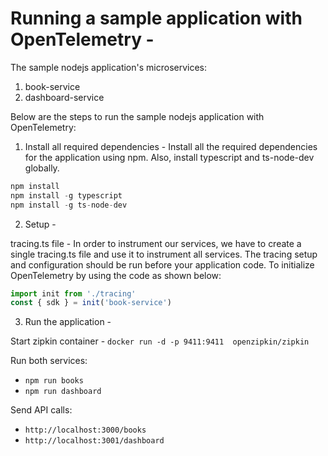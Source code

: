 # Running a sample application with OpenTelemetry -

The sample nodejs application's microservices:

1. book-service
2. dashboard-service

Below are the steps to run the sample nodejs application with OpenTelemetry:

1. Install all required dependencies -
Install all the required dependencies for the application using npm. Also, install typescript and ts-node-dev globally.

```javascript
npm install
npm install -g typescript
npm install -g ts-node-dev
```

2. Setup -

tracing.ts file - In order to instrument our services, we have to create a single tracing.ts file and use it to instrument all services. The tracing setup and configuration should be run before your application code. To initialize OpenTelemetry by using the code as shown below:

```javascript
import init from './tracing'
const { sdk } = init('book-service')
```

3. Run the application -

Start zipkin container -
`docker run -d -p 9411:9411  openzipkin/zipkin`

Run both services: 

- `npm run books`
-  `npm run dashboard`

Send API calls: 

- `http://localhost:3000/books`
- `http://localhost:3001/dashboard`

